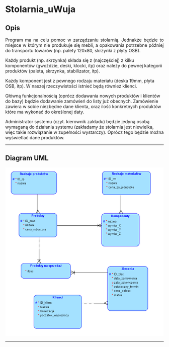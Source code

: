 # Stolarnia_uWuja
## Opis
<p align="justify">
Program ma na celu pomoc w zarządzaniu stolarnią. Jednakże będzie to miejsce w którym nie produkuje się mebli, a opakowania potrzebne później do transportu towarów (np. palety 120x80, skrzynki z płyty OSB). 

Każdy produkt (np. skrzynka) składa się z (najczęściej) z kilku komponentów (gwoździe, deski, klocki, itp) oraz należy do pewnej kategorii produktów (paleta, skrzynka, stabilizator, itp). 

Każdy komponent jest z pewnego rodzaju materiału (deska 19mm, płyta OSB, itp). W naszej rzeczywistości istnieć będą również klienci. 

Główną funkcjonalnością (oprócz dodawania nowych produktów i klientów do bazy) będzie dodawanie zamówień do listy już obecnych. Zamówienie zawiera w sobie niezbędne dane klienta, oraz ilość konkretnych produktów które ma wykonać do określonej daty. 

Administrator systemu (czyt. kierownik zakładu) będzie jedyną osobą wymaganą do działania systemu (zakładamy że stolarnia jest niewielka, więc takie rozwiązanie w zupełności wystarczy). Oprócz tego będzie można wyświetlać dane produktów.
</p>

___

## Diagram UML
<p align="center">
  <img src="Photos/uml.png">
</p>

___

